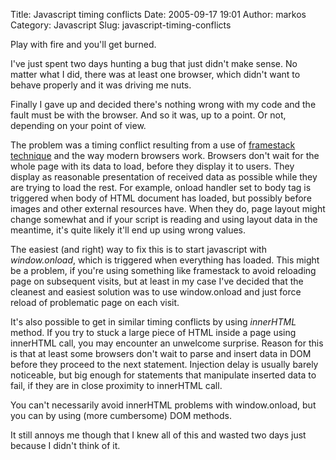 Title: Javascript timing conflicts
Date: 2005-09-17 19:01
Author: markos
Category: Javascript
Slug: javascript-timing-conflicts

Play with fire and you'll get burned.

I've just spent two days hunting a bug that just didn't make sense. No
matter what I did, there was at least one browser, which didn't want to
behave properly and it was driving me nuts.

Finally I gave up and decided there's nothing wrong with my code and the
fault must be with the browser. And so it was, up to a point. Or not,
depending on your point of view.

The problem was a timing conflict resulting from a use of [framestack
technique](http://markos.gaivo.net/blog/?p=12 "Description of technique")
and the way modern browsers work. Browsers don't wait for the whole page
with its data to load, before they display it to users. They display as
reasonable presentation of received data as possible while they are
trying to load the rest. For example, onload handler set to body tag is
triggered when body of HTML document has loaded, but possibly before
images and other external resources have. When they do, page layout
might change somewhat and if your script is reading and using layout
data in the meantime, it's quite likely it'll end up using wrong values.

The easiest (and right) way to fix this is to start javascript with
*window.onload*, which is triggered when everything has loaded. This
might be a problem, if you're using something like framestack to avoid
reloading page on subsequent visits, but at least in my case I've
decided that the cleanest and easiest solution was to use window.onload
and just force reload of problematic page on each visit.

It's also possible to get in similar timing conflicts by using
*innerHTML* method. If you try to stuck a large piece of HTML inside a
page using innerHTML call, you may encounter an unwelcome surprise.
Reason for this is that at least some browsers don't wait to parse and
insert data in DOM before they proceed to the next statement. Injection
delay is usually barely noticeable, but big enough for statements that
manipulate inserted data to fail, if they are in close proximity to
innerHTML call.

You can't necessarily avoid innerHTML problems with window.onload, but
you can by using (more cumbersome) DOM methods.

It still annoys me though that I knew all of this and wasted two days
just because I didn't think of it.

